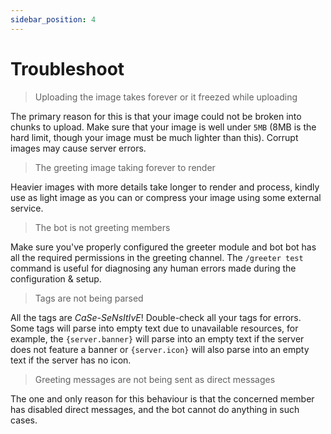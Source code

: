 ```yaml
---
sidebar_position: 4
---
```


# Troubleshoot

> Uploading the image takes forever or it freezed while uploading

The primary reason for this is that your image could not be broken into chunks to upload. Make sure that your image is well under `5MB` (8MB is the hard limit, though your image must be much lighter than this). Corrupt images may cause server errors.

> The greeting image taking forever to render

Heavier images with more details take longer to render and process, kindly use as light image as you can or compress your image using some external service.

> The bot is not greeting members

Make sure you've properly configured the greeter module and bot bot has all the required permissions in the greeting channel. The `/greeter test` command is useful for diagnosing any human errors made during the configuration & setup.

> Tags are not being parsed

All the tags are _CaSe-SeNsItIvE_! Double-check all your tags for errors. Some tags will parse into empty text due to unavailable resources, for example, the `{server.banner}` will parse into an empty text if the server does not feature a banner or `{server.icon}` will also parse into an empty text if the server has no icon.

> Greeting messages are not being sent as direct messages

The one and only reason for this behaviour is that the concerned member has disabled direct messages, and the bot cannot do anything in such cases.
